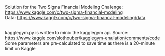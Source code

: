 Solution for the Two Sigma Financial Modeling Challenge: https://www.kaggle.com/c/two-sigma-financial-modeling
<br>Data: https://www.kaggle.com/c/two-sigma-financial-modeling/data

<br>kagglegym.py is written to minic the kagglegym api. Source: https://www.kaggle.com/slothouber/kagglegym-emulation/comments/code
<br>Some parameters are pre-calculated to save time as there is a 20-minute limit on Kaggle

